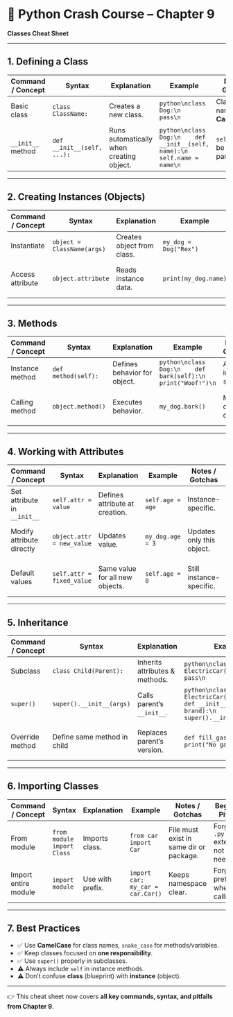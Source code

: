 
# 📘 Python Crash Course – Chapter 9

**Classes Cheat Sheet**

---

## 1. Defining a Class

| Command / Concept | Syntax                     | Explanation                              | Example                                                                         | Notes / Gotchas                 | Beginner Pitfalls     |
| ----------------- | -------------------------- | ---------------------------------------- | ------------------------------------------------------------------------------- | ------------------------------- | --------------------- |
| Basic class       | `class ClassName:`         | Creates a new class.                     | `python\nclass Dog:\n    pass\n`                                                | Class names use **CamelCase**.  | Forgetting colon `:`. |
| `__init__` method | `def __init__(self, ...):` | Runs automatically when creating object. | `python\nclass Dog:\n    def __init__(self, name):\n        self.name = name\n` | `self` must be first parameter. | Forgetting `self`.    |

---

## 2. Creating Instances (Objects)

| Command / Concept | Syntax                     | Explanation                | Example               | Notes / Gotchas                     | Beginner Pitfalls                   |
| ----------------- | -------------------------- | -------------------------- | --------------------- | ----------------------------------- | ----------------------------------- |
| Instantiate       | `object = ClassName(args)` | Creates object from class. | `my_dog = Dog("Rex")` | Calls `__init__`.                   | Forgetting parentheses.             |
| Access attribute  | `object.attribute`         | Reads instance data.       | `print(my_dog.name)`  | Attributes are tied to each object. | Using class name instead of object. |

---

## 3. Methods

| Command / Concept | Syntax              | Explanation                  | Example                                                             | Notes / Gotchas        | Beginner Pitfalls                |
| ----------------- | ------------------- | ---------------------------- | ------------------------------------------------------------------- | ---------------------- | -------------------------------- |
| Instance method   | `def method(self):` | Defines behavior for object. | `python\nclass Dog:\n    def bark(self):\n        print("Woof!")\n` | Always include `self`. | Forgetting `self` → error.       |
| Calling method    | `object.method()`   | Executes behavior.           | `my_dog.bark()`                                                     | Must call on object.   | Calling on class without object. |

---

## 4. Working with Attributes

| Command / Concept           | Syntax                    | Explanation                     | Example          | Notes / Gotchas           | Beginner Pitfalls                  |
| --------------------------- | ------------------------- | ------------------------------- | ---------------- | ------------------------- | ---------------------------------- |
| Set attribute in `__init__` | `self.attr = value`       | Defines attribute at creation.  | `self.age = age` | Instance-specific.        | Forgetting `self.`.                |
| Modify attribute directly   | `object.attr = new_value` | Updates value.                  | `my_dog.age = 3` | Updates only this object. | Thinking it updates all objects.   |
| Default values              | `self.attr = fixed_value` | Same value for all new objects. | `self.age = 0`   | Still instance-specific.  | Expecting it to auto-update later. |

---

## 5. Inheritance

| Command / Concept | Syntax                      | Explanation                    | Example                                                                                              | Notes / Gotchas                | Beginner Pitfalls                    |
| ----------------- | --------------------------- | ------------------------------ | ---------------------------------------------------------------------------------------------------- | ------------------------------ | ------------------------------------ |
| Subclass          | `class Child(Parent):`      | Inherits attributes & methods. | `python\nclass ElectricCar(Car):\n    pass\n`                                                        | Parent must be in parentheses. | Forgetting to pass parent.           |
| `super()`         | `super().__init__(args)`    | Calls parent’s `__init__`.     | `python\nclass ElectricCar(Car):\n    def __init__(self, brand):\n        super().__init__(brand)\n` | Use to extend parent behavior. | Forgetting `super()`.                |
| Override method   | Define same method in child | Replaces parent’s version.     | `def fill_gas(self): print("No gas needed!")`                                                        | Child takes priority.          | Forgetting to call parent if needed. |

---

## 6. Importing Classes

| Command / Concept    | Syntax                     | Explanation      | Example                          | Notes / Gotchas                         | Beginner Pitfalls                      |
| -------------------- | -------------------------- | ---------------- | -------------------------------- | --------------------------------------- | -------------------------------------- |
| From module          | `from module import Class` | Imports class.   | `from car import Car`            | File must exist in same dir or package. | Forgetting `.py` extension not needed. |
| Import entire module | `import module`            | Use with prefix. | `import car; my_car = car.Car()` | Keeps namespace clear.                  | Forgetting prefix when calling.        |

---

## 7. Best Practices

* ✅ Use **CamelCase** for class names, `snake_case` for methods/variables.
* ✅ Keep classes focused on **one responsibility**.
* ✅ Use `super()` properly in subclasses.
* ⚠️ Always include `self` in instance methods.
* ⚠️ Don’t confuse **class** (blueprint) with **instance** (object).

---

👉 This cheat sheet now covers **all key commands, syntax, and pitfalls from Chapter 9**.
